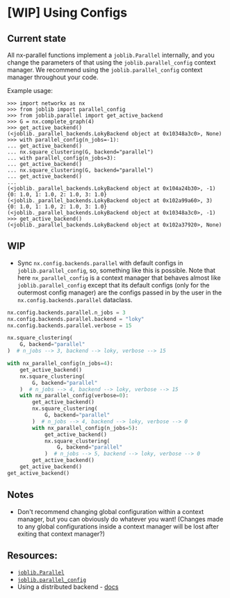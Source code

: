 # [WIP] Using Configs

## Current state

All nx-parallel functions implement a `joblib.Parallel` internally, and you change the parameters of that using the `joblib.parallel_config` context manager. We recommend using the `joblib.parallel_config` context manager throughout your code.

Example usage:

```
>>> import networkx as nx
>>> from joblib import parallel_config
>>> from joblib.parallel import get_active_backend
>>> G = nx.complete_graph(4)
>>> get_active_backend()
(<joblib._parallel_backends.LokyBackend object at 0x10348a3c0>, None)
>>> with parallel_config(n_jobs=-1):
... get_active_backend()
... nx.square_clustering(G, backend="parallel")
... with parallel_config(n_jobs=3):
... get_active_backend()
... nx.square_clustering(G, backend="parallel")
... get_active_backend()
...
(<joblib._parallel_backends.LokyBackend object at 0x104a24b30>, -1)
{0: 1.0, 1: 1.0, 2: 1.0, 3: 1.0}
(<joblib._parallel_backends.LokyBackend object at 0x102a99a60>, 3)
{0: 1.0, 1: 1.0, 2: 1.0, 3: 1.0}
(<joblib._parallel_backends.LokyBackend object at 0x10348a3c0>, -1)
>>> get_active_backend()
(<joblib._parallel_backends.LokyBackend object at 0x102a37920>, None)
```

## WIP

- Sync `nx.config.backends.parallel` with default configs in `joblib.parallel_config`, so, something like this is possible. Note that here `nx_parallel_config` is a context manager that behaves almost like `joblib.parallel_config` except that its default configs (only for the outermost config manager) are the configs passed in by the user in the `nx.config.backends.parallel` dataclass.

```py
nx.config.backends.parallel.n_jobs = 3
nx.config.backends.parallel.backend = "loky"
nx.config.backends.parallel.verbose = 15

nx.square_clustering(
    G, backend="parallel"
)  # n_jobs --> 3, backend --> loky, verbose --> 15

with nx_parallel_config(n_jobs=4):
    get_active_backend()
    nx.square_clustering(
        G, backend="parallel"
    )  # n_jobs --> 4, backend --> loky, verbose --> 15
    with nx_parallel_config(verbose=0):
        get_active_backend()
        nx.square_clustering(
            G, backend="parallel"
        )  # n_jobs --> 4, backend --> loky, verbose --> 0
        with nx_parallel_config(n_jobs=5):
            get_active_backend()
            nx.square_clustering(
                G, backend="parallel"
            )  # n_jobs --> 5, backend --> loky, verbose --> 0
        get_active_backend()
    get_active_backend()
get_active_backend()
```

## Notes

- Don't recommend changing global configuration within a context manager, but you can obviously do whatever you want! (Changes made to any global configurations inside a context manager will be lost after exiting that context manager?)

## Resources:

- [`joblib.Parallel`](https://joblib.readthedocs.io/en/latest/generated/joblib.Parallel.html)
- [`joblib.parallel_config`](https://joblib.readthedocs.io/en/latest/generated/joblib.parallel_config.html)
- Using a distributed backend - [docs](https://joblib.readthedocs.io/en/latest/auto_examples/parallel/distributed_backend_simple.html#sphx-glr-auto-examples-parallel-distributed-backend-simple-py)
